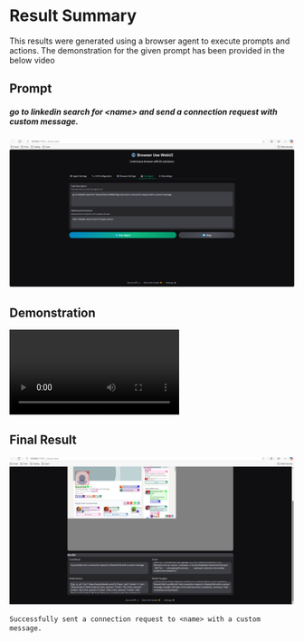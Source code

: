 # Result Summary

This results were generated using a browser agent to execute prompts and actions. The demonstration for the given prompt has been provided in the below video

## Prompt
##### *go to linkedin search for \<name> and send a connection request with custom message.*

![Prompt Screenshot](https://raw.githubusercontent.com/Naveen1603/WebAssistant/master/results/linkedin%20results/prompt.png)

## Demonstration
<video src="https://github.com/user-attachments/assets/b321e8c3-27dc-4371-aa7d-5fa2a7bce757" controls="controls"  >Your browser does not support playing this video!</video>

## Final Result
![Result Screenshot](https://raw.githubusercontent.com/Naveen1603/WebAssistant/master/results/linkedin%20results/after_agent_execution.png)

```text
Successfully sent a connection request to <name> with a custom message. 
